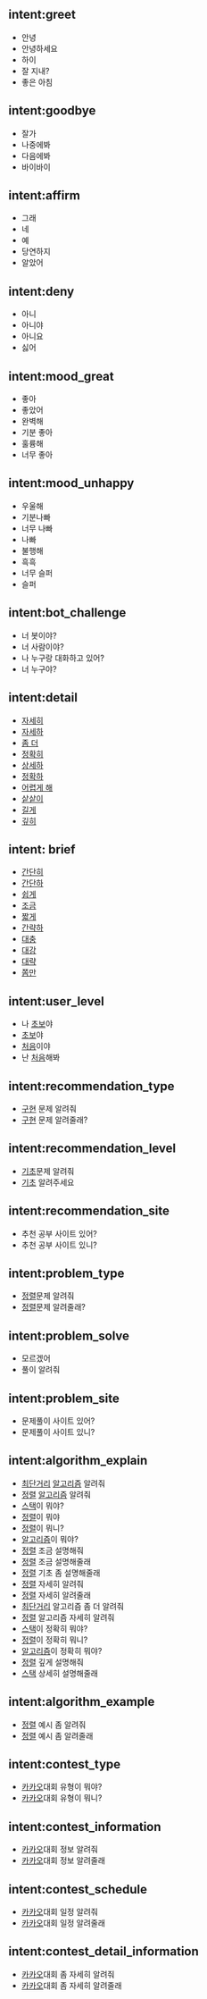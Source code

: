 ## intent:greet
- 안녕
- 안녕하세요
- 하이
- 잘 지내?
- 좋은 아침

## intent:goodbye
- 잘가
- 나중에봐
- 다음에봐
- 바이바이

## intent:affirm
- 그래
- 네
- 예
- 당연하지
- 알았어


## intent:deny
- 아니
- 아니야
- 아니요
- 싫어

## intent:mood_great
- 좋아
- 좋았어
- 완벽해
- 기분 좋아
- 훌륭해
- 너무 좋아

## intent:mood_unhappy
- 우울해
- 기분나빠
- 너무 나빠
- 나빠
- 불행해
- 흑흑
- 너무 슬퍼
- 슬퍼

## intent:bot_challenge
- 너 봇이야?
- 너 사람이야?
- 나 누구랑 대화하고 있어?
- 너 누구야?

## intent:detail
- [자세히](detail)
- [자세하](detail)
- [좀 더](detail)
- [정확히](detail)
- [상세하](detail)
- [정확하](detail)
- [어렵게 해](detail)
- [샅샅이](detail)
- [길게](detail)
- [깊히](detail)

## intent: brief
- [간단히](brief)
- [간단하](brief)
- [쉽게](brief)
- [조금](brief)
- [짧게](brief)
- [간략하](brief)
- [대충](brief)
- [대강](brief)
- [대략](brief)
- [쫌만](brief)

## intent:user_level
- 나 [초보](user_level)야
- [초보](user_level)야
- [처음](user_level)이야
- 난 [처음](user_level)해봐

## intent:recommendation_type
- [구현](algorithm_type) 문제 알려줘
- [구현](algorithm_type) 문제 알려줄래?

## intent:recommendation_level
- [기초](algorithm_level)문제 알려줘
- [기초](algorithm_level) 알려주세요

## intent:recommendation_site
- 추천 공부 사이트 있어?
- 추천 공부 사이트 있니?

## intent:problem_type
- [정렬](algorithm_type)문제 알려줘
- [정렬](algorithm_type)문제 알려줄래?

## intent:problem_solve
- 모르겠어
- 풀이 알려줘

## intent:problem_site
- 문제풀이 사이트 있어?
- 문제풀이 사이트 있니?

## intent:algorithm_explain
- [최단거리](algorithm_type) [알고리즘](algorithm) 알려줘
- [정렬](algorithm_type) [알고리즘](algorithm) 알려줘
- [스택](algorithm_type)이 뭐야?
- [정렬](algorithm_type)이 뭐야
- [정렬](algorithm_type)이 뭐니?
- [알고리즘](algorithm_type)이 뭐야?
- [정렬](algorithm_type) 조금 설명해줘
- [정렬](algorithm_type) 조금 설명해줄래
- [정렬](algorithm_type) 기초 좀 설명해줄래
- [정렬](algorithm_type) 자세히 알려줘
- [정렬](algorithm_type) 자세히 알려줄래
- [최단거리](algorithm_type) 알고리즘 좀 더 알려줘
- [정렬](algorithm_type) 알고리즘 자세히 알려줘
- [스택](algorithm_type)이 정확히 뭐야?
- [정렬](algorithm_type)이 정확히 뭐니?
- [알고리즘](algorithm_type)이 정확히 뭐야?
- [정렬](algorithm_type) 깊게 설명해줘
- [스택](algorithm_type) 상세히 설명해줄래

## intent:algorithm_example
- [정렬](algorithm_type) 예시 좀 알려줘
- [정렬](algorithm_type) 예시 좀 알려줄래

## intent:contest_type
- [카카오](contest_name)대회 유형이 뭐야?
- [카카오](contest_name)대회 유형이 뭐니?

## intent:contest_information
- [카카오](contest_name)대회 정보 알려줘
- [카카오](contest_name)대회 정보 알려줄래

## intent:contest_schedule
- [카카오](contest_name)대회 일정 알려줘
- [카카오](contest_name)대회 일정 알려줄래

## intent:contest_detail_information
- [카카오](contest_name)대회 좀 자세히 알려줘
- [카카오](contest_name)대회 좀 자세히 알려줄래
